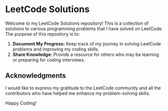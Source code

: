 # LeetCode Solutions

Welcome to my LeetCode Solutions repository! This is a collection of solutions to various programming problems that I have solved on LeetCode. The purpose of this repository is to:

1. **Document My Progress:** Keep track of my journey in solving LeetCode problems and improving my coding skills.
2. **Share Knowledge:** Provide a resource for others who may be learning or preparing for coding interviews.


## Acknowledgments

I would like to express my gratitude to the LeetCode community and all the contributors who have helped me enhance my problem-solving skills.

Happy Coding!
